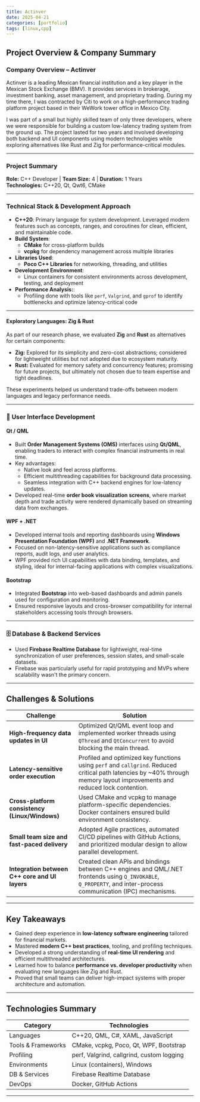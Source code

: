 ```yaml
---
title: Actinver
date: 2025-04-21
categories: [portfolio]
tags: [linux,cpp]
---
```


## **Project Overview & Company Summary**

### **Company Overview – Actinver**
Actinver is a leading Mexican financial institution and a key player in the Mexican Stock Exchange (BMV). It provides services in brokerage, investment banking, asset management, and proprietary trading. During my time there, I was contracted by Citi to work on a high-performance trading platform project based in their WeWork tower office in Mexico City.

I was part of a small but highly skilled team of only three developers, where we were responsible for building a custom low-latency trading system from the ground up. The project lasted for two years and involved developing both backend and UI components using modern technologies while exploring alternatives like Rust and Zig for performance-critical modules.

---

### **Project Summary**

**Role:** C++ Developer | **Team Size:** 4 | **Duration:** 1 Years  
**Technologies:** C++20, Qt, Qwt6, CMake 

---

### **Technical Stack & Development Approach**

- **C++20**: Primary language for system development. Leveraged modern features such as concepts, ranges, and coroutines for clean, efficient, and maintainable code.
- **Build System**:  
  - **CMake** for cross-platform builds
  - **vcpkg** for dependency management across multiple libraries
- **Libraries Used**:
  - **Poco C++ Libraries** for networking, threading, and utilities
- **Development Environment**:
  - Linux containers for consistent environments across development, testing, and deployment
- **Performance Analysis:**:
  - Profiling done with tools like `perf`, `Valgrind`, and `gprof` to identify bottlenecks and optimize latency-critical code

---

#### **Exploratory Languages: Zig & Rust**
As part of our research phase, we evaluated **Zig** and **Rust** as alternatives for certain components:

- **Zig:** Explored for its simplicity and zero-cost abstractions; considered for lightweight utilities but not adopted due to ecosystem maturity.
- **Rust:** Evaluated for memory safety and concurrency features; promising for future projects, but ultimately not chosen due to team expertise and tight deadlines.

These experiments helped us understand trade-offs between modern languages and legacy performance needs.

---

### 🎨 **User Interface Development**

#### **Qt / QML**
- Built **Order Management Systems (OMS)** interfaces using **Qt/QML**, enabling traders to interact with complex financial instruments in real time.
- Key advantages:
  - Native look and feel across platforms.
  - Efficient multithreading capabilities for background data processing.
  - Seamless integration with C++ backend engines for low-latency updates.
- Developed real-time **order book visualization screens**, where market depth and trade activity were rendered dynamically based on streaming data from exchanges.

#### **WPF + .NET**
- Developed internal tools and reporting dashboards using **Windows Presentation Foundation (WPF)** and **.NET Framework**.
- Focused on non-latency-sensitive applications such as compliance reports, audit logs, and user analytics.
- WPF provided rich UI capabilities with data binding, templates, and styling, ideal for internal-facing applications with complex visualizations.

#### **Bootstrap**
- Integrated **Bootstrap** into web-based dashboards and admin panels used for configuration and monitoring.
- Ensured responsive layouts and cross-browser compatibility for internal stakeholders accessing tools through browsers.

---

### 🗄️ **Database & Backend Services**
- Used **Firebase Realtime Database** for lightweight, real-time synchronization of user preferences, session states, and small-scale datasets.
- Firebase was particularly useful for rapid prototyping and MVPs where scalability wasn't the primary concern.

---

## **Challenges & Solutions**

| Challenge                                      | Solution                                                                                                                                                                   |
| ---------------------------------------------- | -------------------------------------------------------------------------------------------------------------------------------------------------------------------------- |
| **High-frequency data updates in UI**          | Optimized Qt/QML event loop and implemented worker threads using `QThread` and `QtConcurrent` to avoid blocking the main thread.                                           |
| **Latency-sensitive order execution**          | Profiled and optimized key functions using `perf` and `callgrind`. Reduced critical path latencies by ~40% through memory layout improvements and reduced lock contention. |
| **Cross-platform consistency (Linux/Windows)** | Used CMake and vcpkg to manage platform-specific dependencies. Docker containers ensured build environment consistency.                                                    |
| **Small team size and fast-paced delivery**    | Adopted Agile practices, automated CI/CD pipelines with GitHub Actions, and prioritized modular design to allow parallel development.                                      |
| **Integration between C++ core and UI layers** | Created clean APIs and bindings between C++ engines and QML/.NET frontends using `Q_INVOKABLE`, `Q_PROPERTY`, and inter-process communication (IPC) mechanisms.            |

---

## **Key Takeaways**

- Gained deep experience in **low-latency software engineering** tailored for financial markets.
- Mastered **modern C++ best practices**, tooling, and profiling techniques.
- Developed a strong understanding of **real-time UI rendering** and efficient multithreaded architectures.
- Learned how to balance **performance vs. developer productivity** when evaluating new languages like Zig and Rust.
- Proved that small teams can deliver high-impact systems with proper architecture and automation.

---

## **Technologies Summary**

| Category           | Technologies                              |
| ------------------ | ----------------------------------------- |
| Languages          | C++20, QML, C#, XAML, JavaScript          |
| Tools & Frameworks | CMake, vcpkg, Poco, Qt, WPF, Bootstrap    |
| Profiling          | perf, Valgrind, callgrind, custom logging |
| Environments       | Linux (containers), Windows               |
| DB & Services      | Firebase Realtime Database                |
| DevOps             | Docker, GitHub Actions                    |

---

